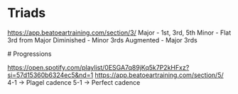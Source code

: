 
# Triads

https://app.beatoeartraining.com/section/3/
Major - 1st, 3rd, 5th
Minor - Flat 3rd from Major
Diminished - Minor 3rds
Augmented - Major 3rds

# Progressions

https://open.spotify.com/playlist/0ESGA7q89jKq5k7P2kHFxz?si=57d15360b6324ec5&nd=1
https://app.beatoeartraining.com/section/5/
4-1 -> Plagel cadence
5-1 -> Perfect cadence

